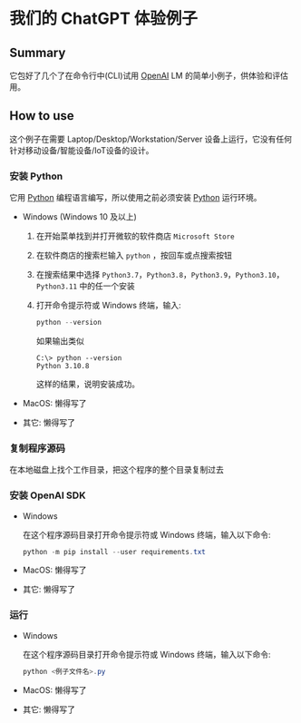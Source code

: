 # 我们的 ChatGPT 体验例子

## Summary

它包好了几个了在命令行中(CLI)试用 [OpenAI][] LM 的简单小例子，供体验和评估用。

## How to use

这个例子在需要 Laptop/Desktop/Workstation/Server 设备上运行，它没有任何针对移动设备/智能设备/IoT设备的设计。

### 安装 Python

它用 [Python][] 编程语言编写，所以使用之前必须安装 [Python][] 运行环境。

- Windows (Windows 10 及以上)

  1. 在开始菜单找到并打开微软的软件商店 `Microsoft Store`
  1. 在软件商店的搜索栏输入 `python` ，按回车或点搜索按钮
  1. 在搜索结果中选择 `Python3.7`，`Python3.8`，`Python3.9`，`Python3.10`，`Python3.11` 中的任一个安装

  1. 打开命令提示符或 Windows 终端，输入:

     ```powershell
     python --version     
     ```

     如果输出类似

     ```powershell-interactive
     C:\> python --version
     Python 3.10.8
     ```

     这样的结果，说明安装成功。

- MacOS: 懒得写了
- 其它: 懒得写了

### 复制程序源码

在本地磁盘上找个工作目录，把这个程序的整个目录复制过去

### 安装 OpenAI SDK

- Windows

  在这个程序源码目录打开命令提示符或 Windows 终端，输入以下命令:

  ```powershell
  python -m pip install --user requirements.txt
  ```

- MacOS: 懒得写了
- 其它: 懒得写了

### 运行

- Windows

  在这个程序源码目录打开命令提示符或 Windows 终端，输入以下命令:

  ```powershell
  python <例子文件名>.py
  ```

- MacOS: 懒得写了
- 其它: 懒得写了

[OpenAI]: https://openai.com/ "OpenAI is an AI research and deployment company."
[Python]: https://www.python.org/ "Python is a programming language that lets you work quickly and integrate systems more effectively"
